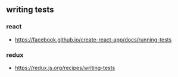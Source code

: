 ## writing tests

### react

- https://facebook.github.io/create-react-app/docs/running-tests

### redux

- https://redux.js.org/recipes/writing-tests
